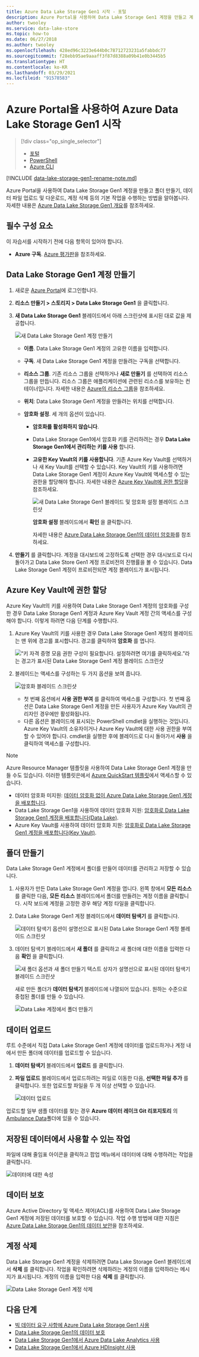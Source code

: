 ```yaml
---
title: Azure Data Lake Storage Gen1 시작 - 포털
description: Azure Portal을 사용하여 Data Lake Storage Gen1 계정을 만들고 계정에서 기본 작업을 수행할 수 있습니다.
author: twooley
ms.service: data-lake-store
ms.topic: how-to
ms.date: 06/27/2018
ms.author: twooley
ms.openlocfilehash: 428ed96c3223e644b0c78712723231a5fabbdc77
ms.sourcegitcommit: f28ebb95ae9aaaff3f87d8388a09b41e0b3445b5
ms.translationtype: HT
ms.contentlocale: ko-KR
ms.lasthandoff: 03/29/2021
ms.locfileid: "91578583"
---
```

# <a name="get-started-with-azure-data-lake-storage-gen1-using-the-azure-portal"></a>Azure Portal을 사용하여 Azure Data Lake Storage Gen1 시작

> [!div class="op_single_selector"]
> * [포털](data-lake-store-get-started-portal.md)
> * [PowerShell](data-lake-store-get-started-powershell.md)
> * [Azure CLI](data-lake-store-get-started-cli-2.0.md)
>
>

[!INCLUDE [data-lake-storage-gen1-rename-note.md](../../includes/data-lake-storage-gen1-rename-note.md)]

Azure Portal을 사용하여 Data Lake Storage Gen1 계정을 만들고 폴더 만들기, 데이터 파일 업로드 및 다운로드, 계정 삭제 등의 기본 작업을 수행하는 방법을 알아봅니다. 자세한 내용은 [Azure Data Lake Storage Gen1 개요](data-lake-store-overview.md)를 참조하세요.

## <a name="prerequisites"></a>필수 구성 요소

이 자습서를 시작하기 전에 다음 항목이 있어야 합니다.

* **Azure 구독**. [Azure 평가판](https://azure.microsoft.com/pricing/free-trial/)을 참조하세요.

## <a name="create-a-data-lake-storage-gen1-account"></a>Data Lake Storage Gen1 계정 만들기

1. 새로운 [Azure Portal](https://portal.azure.com)에 로그인합니다.
2. **리소스 만들기 &gt; 스토리지 &gt; Data Lake Storage Gen1** 을 클릭합니다.
3. **새 Data Lake Storage Gen1** 블레이드에서 아래 스크린샷에 표시된 대로 값을 제공합니다.

    ![새 Data Lake Storage Gen1 계정 만들기](./media/data-lake-store-get-started-portal/ADL.Create.New.Account.png "새 Data Lake Storage Gen1 계정 만들기")

   * **이름**. Data Lake Storage Gen1 계정의 고유한 이름을 입력합니다.
   * **구독**. 새 Data Lake Storage Gen1 계정을 만들려는 구독을 선택합니다.
   * **리소스 그룹**. 기존 리소스 그룹을 선택하거나 **새로 만들기** 를 선택하여 리소스 그룹을 만듭니다. 리소스 그룹은 애플리케이션에 관련된 리소스를 보유하는 컨테이너입니다. 자세한 내용은 [Azure의 리소스 그룹](../azure-resource-manager/management/overview.md#resource-groups)을 참조하세요.
   * **위치**: Data Lake Storage Gen1 계정을 만들려는 위치를 선택합니다.
   * **암호화 설정**. 세 개의 옵션이 있습니다.

     * **암호화를 활성화하지 않습니다**.
     * Data Lake Storage Gen1에서 암호화 키를 관리하려는 경우 **Data Lake Storage Gen1에서 관리하는 키를 사용** 합니다.
     * **고유한 Key Vault의 키를 사용합니다**. 기존 Azure Key Vault를 선택하거나 새 Key Vault를 선택할 수 있습니다. Key Vault의 키를 사용하려면 Data Lake Storage Gen1 계정이 Azure Key Vault에 액세스할 수 있는 권한을 할당해야 합니다. 자세한 내용은 [Azure Key Vault에 권한 할당](#assign-permissions-to-azure-key-vault)을 참조하세요.

        ![새 Data Lake Storage Gen1 블레이드 및 암호화 설정 블레이드 스크린샷](./media/data-lake-store-get-started-portal/adls-encryption-2.png "Data Lake Storage Gen1 암호화")

        **암호화 설정** 블레이드에서 **확인** 을 클릭합니다.

        자세한 내용은 [Azure Data Lake Storage Gen1의 데이터 암호화](./data-lake-store-encryption.md)를 참조하세요.

4. **만들기** 를 클릭합니다. 계정을 대시보드에 고정하도록 선택한 경우 대시보드로 다시 돌아가고 Data Lake Store Gen1 계정 프로비전의 진행률을 볼 수 있습니다. Data Lake Storage Gen1 계정이 프로비전되면 계정 블레이드가 표시됩니다.

## <a name="assign-permissions-to-azure-key-vault"></a><a name="assign-permissions-to-azure-key-vault"></a>Azure Key Vault에 권한 할당

Azure Key Vault의 키를 사용하여 Data Lake Storage Gen1 계정의 암호화를 구성한 경우 Data Lake Storage Gen1 계정과 Azure Key Vault 계정 간의 액세스를 구성해야 합니다. 이렇게 하려면 다음 단계를 수행합니다.

1. Azure Key Vault의 키를 사용한 경우 Data Lake Storage Gen1 계정의 블레이드는 맨 위에 경고를 표시합니다. 경고를 클릭하여 **암호화** 를 엽니다.

    ![“키 자격 증명 모음 권한 구성이 필요합니다. 설정하려면 여기를 클릭하세요.”라는 경고가 표시된 Data Lake Storage Gen1 계정 블레이드 스크린샷](./media/data-lake-store-get-started-portal/adls-encryption-3.png "Data Lake Storage Gen1 암호화")
2. 블레이드는 액세스를 구성하는 두 가지 옵션을 보여 줍니다.

    ![암호화 블레이드 스크린샷](./media/data-lake-store-get-started-portal/adls-encryption-4.png "Data Lake Storage Gen1 암호화")

   * 첫 번째 옵션에서 **사용 권한 부여** 를 클릭하여 액세스를 구성합니다. 첫 번째 옵션은 Data Lake Storage Gen1 계정을 만든 사용자가 Azure Key Vault의 관리자인 경우에만 활성화됩니다.
   * 다른 옵션은 블레이드에 표시되는 PowerShell cmdlet을 실행하는 것입니다. Azure Key Vault의 소유자이거나 Azure Key Vault에 대한 사용 권한을 부여할 수 있어야 합니다. cmdlet을 실행한 후에 블레이드로 다시 돌아가서 **사용** 을 클릭하여 액세스를 구성합니다.

> [!NOTE]
> Azure Resource Manager 템플릿을 사용하여 Data Lake Storage Gen1 계정을 만들 수도 있습니다. 이러한 템플릿은에서 [Azure QuickStart 템플릿](https://azure.microsoft.com/resources/templates/?term=data+lake+store)에서 액세스할 수 있습니다.
> * 데이터 암호화 미지원: [데이터 암호화 없이 Azure Data Lake Storage Gen1 계정을 배포합니다](https://azure.microsoft.com/resources/templates/101-data-lake-store-no-encryption/).
> * Data Lake Storage Gen1을 사용하여 데이터 암호화 지원: [암호화로 Data Lake Storage Gen1 계정을 배포합니다(Data Lake)](https://azure.microsoft.com/resources/templates/101-data-lake-store-encryption-adls/).
> * Azure Key Vault를 사용하여 데이터 암호화 지원: [암호화로 Data Lake Storage Gen1 계정을 배포합니다(Key Vault)](https://azure.microsoft.com/resources/templates/101-data-lake-store-encryption-key-vault/).
>
>

## <a name="create-folders"></a><a name="createfolder"></a>폴더 만들기

Data Lake Storage Gen1 계정에서 폴더를 만들어 데이터를 관리하고 저장할 수 있습니다.

1. 사용자가 만든 Data Lake Storage Gen1 계정을 엽니다. 왼쪽 창에서 **모든 리소스** 를 클릭한 다음, **모든 리소스** 블레이드에서 폴더를 만들려는 계정 이름을 클릭합니다. 시작 보드에 계정을 고정한 경우 해당 계정 타일을 클릭합니다.
2. Data Lake Storage Gen1 계정 블레이드에서 **데이터 탐색기** 를 클릭합니다.

    ![데이터 탐색기 옵션이 설명선으로 표시된 Data Lake Storage Gen1 계정 블레이드 스크린샷](./media/data-lake-store-get-started-portal/ADL.Create.Folder.png "Data Lake Storage Gen1 계정에 폴더 만들기")
3. 데이터 탐색기 블레이드에서 **새 폴더** 를 클릭하고 새 폴더에 대한 이름을 입력한 다음 **확인** 을 클릭합니다.

    ![새 폴더 옵션과 새 폴더 만들기 텍스트 상자가 설명선으로 표시된 데이터 탐색기 블레이드 스크린샷](./media/data-lake-store-get-started-portal/ADL.Folder.Name.png "Data Lake Storage Gen1 계정에 폴더 만들기")

    새로 만든 폴더가 **데이터 탐색기** 블레이드에 나열되어 있습니다. 원하는 수준으로 중첩된 폴더를 만들 수 있습니다.

    ![Data Lake 계정에서 폴더 만들기](./media/data-lake-store-get-started-portal/ADL.New.Directory.png "Data Lake 계정에서 폴더 만들기")

## <a name="upload-data"></a><a name="uploaddata"></a>데이터 업로드

루트 수준에서 직접 Data Lake Storage Gen1 계정에 데이터를 업로드하거나 계정 내에서 만든 폴더에 데이터를 업로드할 수 있습니다.

1. **데이터 탐색기** 블레이드에서 **업로드** 를 클릭합니다.
2. **파일 업로드** 블레이드에서 업로드하려는 파일로 이동한 다음, **선택한 파일 추가** 를 클릭합니다. 또한 업로드할 파일을 두 개 이상 선택할 수 있습니다.

    ![데이터 업로드](./media/data-lake-store-get-started-portal/ADL.New.Upload.File.png "데이터 업로드")

업로드할 일부 샘플 데이터를 찾는 경우 **Azure 데이터 레이크 Git 리포지토리** 의 [Ambulance Data](https://github.com/MicrosoftBigData/usql/tree/master/Examples/Samples/Data/AmbulanceData)폴더에 있을 수 있습니다.

## <a name="actions-available-on-the-stored-data"></a><a name="properties"></a>저장된 데이터에서 사용할 수 있는 작업

파일에 대해 줄임표 아이콘을 클릭하고 팝업 메뉴에서 데이터에 대해 수행하려는 작업을 클릭합니다.

![데이터에 대한 속성](./media/data-lake-store-get-started-portal/ADL.File.Properties.png "데이터에 대한 속성")

## <a name="secure-your-data"></a>데이터 보호

Azure Active Directory 및 액세스 제어(ACL)를 사용하여 Data Lake Storage Gen1 계정에 저장된 데이터를 보호할 수 있습니다. 작업 수행 방법에 대한 지침은 [Azure Data Lake Storage Gen1의 데이터 보안](data-lake-store-secure-data.md)을 참조하세요.

## <a name="delete-your-account"></a>계정 삭제

Data Lake Storage Gen1 계정을 삭제하려면 Data Lake Storage Gen1 블레이드에서 **삭제** 를 클릭합니다. 작업을 확인하려면 삭제하려는 계정의 이름을 입력하라는 메시지가 표시됩니다. 계정의 이름을 입력한 다음 **삭제** 를 클릭합니다.

![Data Lake Storage Gen1 계정 삭제](./media/data-lake-store-get-started-portal/ADL.Delete.Account.png "데이터 레이크 계정 삭제")

## <a name="next-steps"></a>다음 단계

* [빅 데이터 요구 사항에 Azure Data Lake Storage Gen1 사용](data-lake-store-data-scenarios.md)
* [Data Lake Storage Gen1의 데이터 보호](data-lake-store-secure-data.md)
* [Data Lake Storage Gen1에서 Azure Data Lake Analytics 사용](../data-lake-analytics/data-lake-analytics-get-started-portal.md)
* [Data Lake Storage Gen1에서 Azure HDInsight 사용](data-lake-store-hdinsight-hadoop-use-portal.md)
